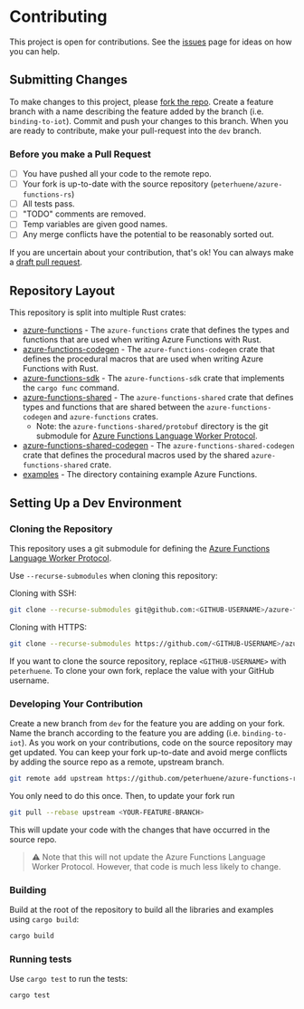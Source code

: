 # Contributing

This project is open for contributions. See the [issues](https://github.com/peterhuene/azure-functions-rs/issues) page for ideas on how you can help.

## Submitting Changes

To make changes to this project, please [fork the repo](https://help.github.com/en/articles/fork-a-repo). Create a feature branch with a name describing the feature added by the branch (i.e. `binding-to-iot`). Commit and push your changes to this branch. When you are ready to contribute, make your pull-request into the `dev` branch.

### Before you make a Pull Request

- [ ] You have pushed all your code to the remote repo.
- [ ] Your fork is up-to-date with the source repository (`peterhuene/azure-functions-rs`)
- [ ] All tests pass.
- [ ] "TODO" comments are removed.
- [ ] Temp variables are given good names.
- [ ] Any merge conflicts have the potential to be reasonably sorted out.

If you are uncertain about your contribution, that's ok! You can always make a [draft pull request](https://help.github.com/en/articles/about-pull-requests#draft-pull-requests).

## Repository Layout

This repository is split into multiple Rust crates:

- [azure-functions](https://github.com/peterhuene/azure-functions-rs/tree/master/azure-functions) - The `azure-functions` crate that defines the types and functions that are used when writing Azure Functions with Rust.
- [azure-functions-codegen](https://github.com/peterhuene/azure-functions-rs/tree/master/azure-functions-codegen) - The `azure-functions-codegen` crate that defines the procedural macros that are used when writing Azure Functions with Rust.
- [azure-functions-sdk](https://github.com/peterhuene/azure-functions-rs/tree/master/azure-functions-sdk) - The `azure-functions-sdk` crate that implements the `cargo func` command.
- [azure-functions-shared](https://github.com/peterhuene/azure-functions-rs/tree/master/azure-functions-shared) - The `azure-functions-shared` crate that defines types and functions that are shared between the `azure-functions-codegen` and `azure-functions` crates.
  - Note: the `azure-functions-shared/protobuf` directory is the git submodule for [Azure Functions Language Worker Protocol](https://github.com/Azure/azure-functions-language-worker-protobuf).
- [azure-functions-shared-codegen](https://github.com/peterhuene/azure-functions-rs/tree/master/azure-functions-shared-codegen) - The `azure-functions-shared-codegen` crate that defines the procedural macros used by the shared `azure-functions-shared` crate.
- [examples](https://github.com/peterhuene/azure-functions-rs/tree/master/examples) - The directory containing example Azure Functions.

## Setting Up a Dev Environment

### Cloning the Repository

This repository uses a git submodule for defining the [Azure Functions Language Worker Protocol](https://github.com/Azure/azure-functions-language-worker-protobuf).

Use `--recurse-submodules` when cloning this repository:

Cloning with SSH:

``` bash
git clone --recurse-submodules git@github.com:<GITHUB-USERNAME>/azure-functions-rs.git
```

Cloning with HTTPS:

``` bash
git clone --recurse-submodules https://github.com/<GITHUB-USERNAME>/azure-functions-rs.git
```

If you want to clone the source repository, replace `<GITHUB-USERNAME>` with `peterhuene`. To clone your own fork, replace the value with your GitHub username.

### Developing Your Contribution

Create a new branch from `dev` for the feature you are adding on your fork. Name the branch according to the feature you are adding (i.e. `binding-to-iot`). As you work on your contributions, code on the source repository may get updated. You can keep your fork up-to-date and avoid merge conflicts by adding the source repo as a remote, upstream branch.

``` bash
git remote add upstream https://github.com/peterhuene/azure-functions-rs
```

You only need to do this once. Then, to update your fork run

``` bash
git pull --rebase upstream <YOUR-FEATURE-BRANCH>
```

This will update your code with the changes that have occurred in the source repo.

> :warning: Note that this will not update the Azure Functions Language Worker Protocol. However, that code is much less likely to change.

### Building

Build at the root of the repository to build all the libraries and examples using `cargo build`:

``` bash
cargo build
```

### Running tests

Use `cargo test` to run the tests:

``` bash
cargo test
```
